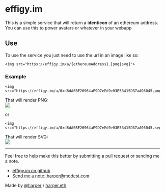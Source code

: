 # effigy.im

This is a simple service that will return a **identicon** of an ethereum address. You can use this to power avatars or whatever in your webapp

Use
---

To use the service you just need to use the url in an image like so:

    <img src="https://effigy.im/a/{ethereumAddress}.[png|svg]">

### Example

    <img src="https://effigy.im/a/0xd8dA6BF26964aF9D7eEd9e03E53415D37aA96045.png">

That will render PNG:\
![](https://effigy.im/a/0xd8dA6BF26964aF9D7eEd9e03E53415D37aA96045.png)

or

    <img src="https://effigy.im/a/0xd8dA6BF26964aF9D7eEd9e03E53415D37aA96045.svg">

That will render SVG:\
![](https://effigy.im/a/0xd8dA6BF26964aF9D7eEd9e03E53415D37aA96045.svg)

* * * * *

Feel free to help make this better by submitting a pull request or sending me a note.

-   [effigy.im on github](https://github.com/harperreed/effigy.im)
-   [Send me a note: harper@modest.com](mailto:harper@modest.com)

Made by [@harper](https://twitter.com/harper) / [harper.eth](https://art.pizza/harper.eth)

